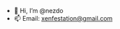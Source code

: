 - 👋 Hi, I’m @nezdo
- 📫 Email: xenfestation@gmail.com

<!---
nezdo/nezdo is a ✨ special ✨ repository because its `README.md` (this file) appears on your GitHub profile.
You can click the Preview link to take a look at your changes.
--->
